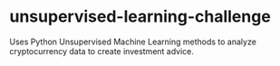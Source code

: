 # unsupervised-learning-challenge
Uses Python Unsupervised Machine Learning methods to analyze cryptocurrency data to create investment advice.
